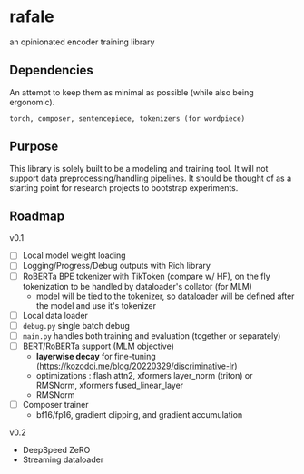# rafale
an opinionated encoder training library

## Dependencies

An attempt to keep them as minimal as possible (while also being ergonomic).

```
torch, composer, sentencepiece, tokenizers (for wordpiece)
```

## Purpose

This library is solely built to be a modeling and training tool. It will not support data preprocessing/handling
pipelines. It should be thought of as a starting point for research projects to bootstrap experiments.

## Roadmap

v0.1
- [ ] Local model weight loading
- [ ] Logging/Progress/Debug outputs with Rich library
- [ ] RoBERTa BPE tokenizer with TikToken (compare w/ HF), on the fly tokenization to be handled by dataloader's
      collator (for MLM)
    - model will be tied to the tokenizer, so dataloader will be defined after the model and use it's tokenizer
- [ ] Local data loader
- [ ] ```debug.py``` single batch debug
- [ ] ```main.py``` handles both training and evaluation (together or separately)
- [ ] BERT/RoBERTa support (MLM objective)
  + **layerwise decay** for fine-tuning (https://kozodoi.me/blog/20220329/discriminative-lr)
  + optimizations : flash attn2, xformers layer_norm (triton) or RMSNorm, xformers fused_linear_layer
  + RMSNorm
- [ ] Composer trainer
  + bf16/fp16, gradient clipping, and gradient accumulation

v0.2
- DeepSpeed ZeRO
- Streaming dataloader
